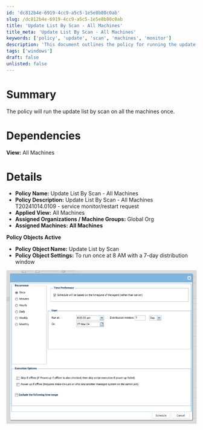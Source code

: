```yaml
---
id: 'dc812b4e-6919-4cc9-a5c5-1e5e8b80c0ab'
slug: /dc812b4e-6919-4cc9-a5c5-1e5e8b80c0ab
title: 'Update List By Scan - All Machines'
title_meta: 'Update List By Scan - All Machines'
keywords: ['policy', 'update', 'scan', 'machines', 'monitor']
description: 'This document outlines the policy for running the update list by scan on all machines. It includes details about the policy name, description, applied view, assigned organizations, and policy object settings.'
tags: ['windows']
draft: false
unlisted: false
---
```


# Summary

The policy will run the update list by scan on all the machines once.

# Dependencies

**View:** All Machines

# Details

- **Policy Name:** Update List By Scan - All Machines
- **Policy Description:** Update List By Scan - All Machines  
  T20241014.0109 - service monitor/restart request
- **Applied View:** All Machines
- **Assigned Organizations / Machine Groups:** Global Org
- **Assigned Machines:** **All Machines**

**Policy Objects Active**
- **Policy Object Name:** Update List by Scan
- **Policy Object Settings:** To run once at 8 AM with a 7-day distribution window

![Image](../../../static/img/EPM---Windows-Configuration---Policy---Update-List-By-Scan---All-Machines/image_1.png)


